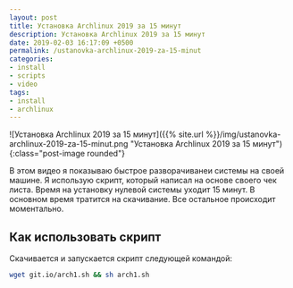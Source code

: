 ```yaml
---
layout: post
title: Установка Archlinux 2019 за 15 минут
description: Установка Archlinux 2019 за 15 минут
date: 2019-02-03 16:17:09 +0500
permalink: /ustanovka-archlinux-2019-za-15-minut
categories: 
- install
- scripts
- video
tags:
- install
- archlinux
---
```

![Установка Archlinux 2019 за 15 минут]({{% site.url %}}/img/ustanovka-archlinux-2019-za-15-minut.png "Установка Archlinux 2019 за 15 минут"){:class="post-image rounded"}

В этом видео я показываю быстрое разворачиванеи системы на своей машине.
Я использую скрипт, который написал на основе своего чек листа. Время на установку нулевой системы уходит 15 минут. В основном время тратится на скачивание. Все остальное происходит моментально.

## Как использовать скрипт

Скачивается и запускается скрипт следующей командой:
```sh
wget git.io/arch1.sh && sh arch1.sh
```

